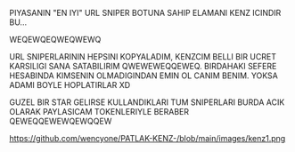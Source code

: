 PIYASANIN "EN IYI" URL SNIPER BOTUNA SAHIP ELAMANI KENZ ICINDIR BU... 

WEQEWQEQWEQWEWQ 

URL SNIPERLARININ HEPSINI KOPYALADIM, KENZCIM BELLI BIR UCRET KARSILIGI SANA SATABILIRIM QWEWEWEQQEWEQ. BIRDAHAKI SEFERE HESABINDA KIMSENIN OLMADIGINDAN EMIN OL CANIM BENIM. YOKSA ADAMI BOYLE HOPLATIRLAR XD 

GUZEL BIR STAR GELIRSE KULLANDIKLARI TUM SNIPERLARI BURDA ACIK OLARAK PAYLASICAM TOKENLERIYLE BERABER QEWEQQEWEWQEWQQEW


https://github.com/wencyone/PATLAK-KENZ-/blob/main/images/kenz1.png
